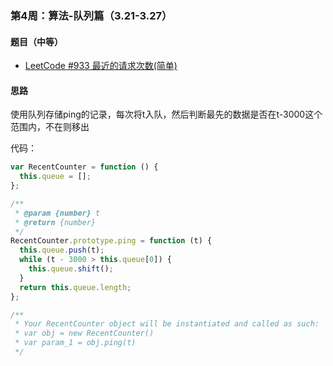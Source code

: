 ### 第4周：算法-队列篇（3.21-3.27）

#### 题目（中等）

- [LeetCode #933 最近的请求次数(简单)](https://leetcode-cn.com/problems/number-of-recent-calls/)

#### 思路

使用队列存储ping的记录，每次将t入队，然后判断最先的数据是否在t-3000这个范围内，不在则移出

代码：

```javascript
var RecentCounter = function () {
  this.queue = [];
};

/**
 * @param {number} t
 * @return {number}
 */
RecentCounter.prototype.ping = function (t) {
  this.queue.push(t);
  while (t - 3000 > this.queue[0]) {
    this.queue.shift();
  }
  return this.queue.length;
};

/**
 * Your RecentCounter object will be instantiated and called as such:
 * var obj = new RecentCounter()
 * var param_1 = obj.ping(t)
 */

```
